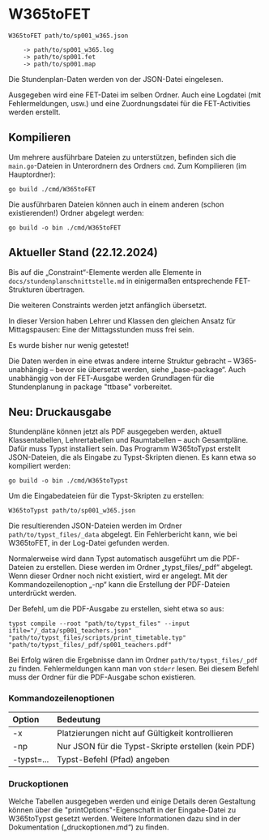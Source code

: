 # W365toFET

```
W365toFET path/to/sp001_w365.json

    -> path/to/sp001_w365.log
    -> path/to/sp001.fet
    -> path/to/sp001.map
```

Die Stundenplan-Daten werden von der JSON-Datei eingelesen.

Ausgegeben wird eine FET-Datei im selben Ordner. Auch eine Logdatei (mit Fehlermeldungen, usw.) und eine Zuordnungsdatei für die FET-Activities werden erstellt.

## Kompilieren

Um mehrere ausführbare Dateien zu unterstützen, befinden sich die `main.go`-Dateien in Unterordnern des Ordners `cmd`. Zum Kompilieren (im Hauptordner):

```
go build ./cmd/W365toFET
```

Die ausführbaren Dateien können auch in einem anderen (schon existierenden!) Ordner abgelegt werden:

```
go build -o bin ./cmd/W365toFET
```

## Aktueller Stand (22.12.2024)

Bis auf die „Constraint“-Elemente werden alle Elemente in `docs/stundenplanschnittstelle.md` in einigermaßen entsprechende FET-Strukturen übertragen.

Die weiteren Constraints werden jetzt anfänglich übersetzt.

In dieser Version haben Lehrer und Klassen den gleichen Ansatz für Mittagspausen: Eine der Mittagsstunden muss frei sein.

Es wurde bisher nur wenig getestet!

Die Daten werden in eine etwas andere interne Struktur gebracht – W365-unabhängig – bevor sie übersetzt werden, siehe „base-package“. Auch unabhängig von der FET-Ausgabe werden Grundlagen für die Stundenplanung in package "ttbase" vorbereitet.

## Neu: Druckausgabe

Stundenpläne können jetzt als PDF ausgegeben werden, aktuell Klassentabellen, Lehrertabellen und Raumtabellen – auch Gesamtpläne. Dafür muss Typst installiert sein. Das Programm W365toTypst erstellt JSON-Dateien, die als Eingabe zu Typst-Skripten dienen. Es kann etwa so kompiliert werden:

```
go build -o bin ./cmd/W365toTypst
```

Um die Eingabedateien für die Typst-Skripten zu erstellen:

```
W365toTypst path/to/sp001_w365.json
```

Die resultierenden JSON-Dateien werden im Ordner `path/to/typst_files/_data` abgelegt. Ein Fehlerbericht kann, wie bei W365toFET, in der Log-Datei gefunden werden.

Normalerweise wird dann Typst automatisch ausgeführt um die PDF-Dateien zu erstellen. Diese werden im Ordner „typst_files/_pdf“ abgelegt. Wenn dieser Ordner noch nicht existiert, wird er angelegt. Mit der Kommandozeilenoption „-np“ kann die Erstellung der PDF-Dateien unterdrückt werden.

Der Befehl, um die PDF-Ausgabe zu erstellen, sieht etwa so aus:

```
typst compile --root "path/to/typst_files" --input ifile="/_data/sp001_teachers.json" "path/to/typst_files/scripts/print_timetable.typ" "path/to/typst_files/_pdf/sp001_teachers.pdf"
```

Bei Erfolg wären die Ergebnisse dann im Ordner `path/to/typst_files/_pdf` zu finden. Fehlermeldungen kann man von `stderr` lesen. Bei diesem Befehl muss der Ordner für die PDF-Ausgabe schon existieren.

### Kommandozeilenoptionen

| Option | Bedeutung |
| :--- | :--- |
| -x | Platzierungen nicht auf Gültigkeit kontrollieren |
| -np | Nur JSON für die Typst-Skripte erstellen (kein PDF) |
| -typst=...| Typst-Befehl (Pfad) angeben |

### Druckoptionen

Welche Tabellen ausgegeben werden und einige Details deren Gestaltung können über die "printOptions"-Eigenschaft in der Eingabe-Datei zu W365toTypst gesetzt werden. Weitere Informationen dazu sind in der Dokumentation („druckoptionen.md“) zu finden.
